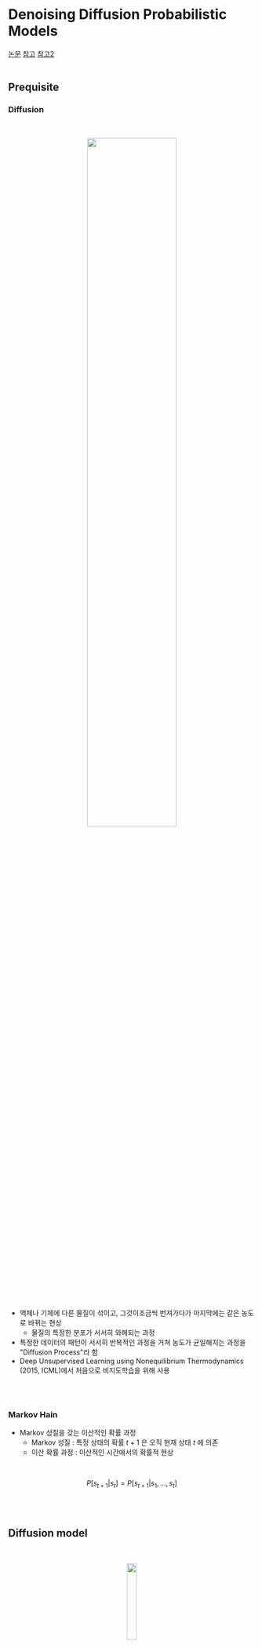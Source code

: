 # Denoising Diffusion Probabilistic Models 
[논문](https://arxiv.org/pdf/2006.11239.pdf)
[참고](https://www.youtube.com/watch?v=_JQSMhqXw-4)
[참고2](https://lilianweng.github.io/posts/2021-07-11-diffusion-models/)
<br>
<br>

## Prequisite
### Diffusion

<br>

<p align=center><img src="./images/1/1.png" width=60%></p>

<br>

- 액체나 기체에 다른 물질이 섞이고, 그것이조금씩 번져가다가 마지막에는 같은 농도로 바뀌는 현상
    - 물질의 특정한 분포가 서서히 와해되는 과정
- 특정한 데이터의 패턴이 서서히 반복적인 과정을 거쳐 농도가 균일해지는 과정을 "Diffusion Process"라 함
- Deep Unsupervised Learning using Nonequilibrium Thermodynamics (2015, ICML)에서 처음으로 비지도학습을 위해 사용
 
<br>
<br>

### Markov Hain
- Markov 성질을 갖는 이산적인 확률 과정
    - Markov 성질 : 특정 상태의 확률 $t+1$ 은 오직 현재 상태 $t$ 에 의존
    - 이산 확률 과정 : 이산적인 시간에서의 확률적 현상

    
<br>

$$
P[s_{t+1}|s_{t}]=P[s_{t+1}|s_{1}, ..., s_{t}]
$$

<br>
<br>

## Diffusion model

<br>

<p align=center><img src="./images/1/2.png" width=20%></p>

<br>

- Prior를 특정한 패턴으로 변화시키는 모델이 필요
- 즉, 모델을 학습하여 조건부 확률 분포 $P_{\theta}(x|z)$ 를 통해 특정한 패턴의 분포 획득

<br>


<p align=center><img src="./images/1/3.png" width=40%></p>

<br>



- 생성에 활용되는 조건부 확률 분포 $P_{\theta}(x|z)$ 를 학습하기 위해 Diffusion process $q(z|x)$ 활용 
- 이런 조건부 분포를 획득하기 위해 Diffusion process는 VAE처럼 모델을 학습하지 않고 Markov chain으로 구함

### Overview
- 학습된 데이터의 패턴을 생성해내는 역할
- **패턴 생성을 학습** 하기 위해 고의적으로 <span style="color:red">노이즈를 추가하여 패턴을 무너트리고 (Diffusion process, Nosing) </span>  이를 <span style="color:blue"> 다시 복원하는 과정 (Reverse process, Denosing) </span> 을 거침

<br>

<p align=center><img src="./images/1/4.png" width=40%></p>

<br>

- <span style="color:blue"> Reverse process</span> 인 $q(X_{t-1}|X_{t})$ 를 학습시키려고 함
- <span style="color:red"> Diffusion process</span> 는 학습하지 않아도 알 수 있음 
    - $t-1$ 시점에서 사전에 정의한 noise의 값을 주입하여 $t$ 시점의 값 생성
- $q(X_{t}|X_{t-1})$ 으로부터 $q(X_{t-1}|X_{t})$ 을 추론 할 수 없음
- 다만 $q(X_{t}|X_{t-1})$ 가 gaussian 분포를 따르면 $q(X_{t-1}|X_{t})$ 도 gaussian 분포를 따른 다는 것은 증명됨
    - $\beta$ 가 매우 작은 경우

<br>
<br>


<p align=center><img src="./images/1/5.png" width=40%></p>



- $q(X_{t-1}|X_{t})$ 을 추론 할 수 없기 때문에 $p_{\theta}(X_{t-1}|X_{t})$ 를 만들어 approximation 함
- 따라서 diffusion model은 $p_{\theta}(X_{t-1}|X_{t}) \approx q(X_{t-1}|X_{t})$ 가 되도록 학습 진행

<br>

<p align=center><img src="./images/1/6.png" width=60%></p>

<br>


- 하지만 Noising, Denosing 과정을 하나의 단일 step transformation으로 학습하는 것을 매우 어려움
- 그렇게 때문에 변화 과정은 Markov Chain으로 매우 많은 step으로 쪼개어져서 구성됨
    - 큰 변화를 작은 변화로 쪼개서 학습을 쉽게 만듦

<br>
<br>

### Forward Process

<br>

<p align=center><img src="./images/1/8.png" width=60%></p>

<br>

$$
q(x_{t}|x_{t-1}) = N(x_{t};\mu_{x_{t-1}}, \Sigma_{x_{t-1}})=N(x_{t};\sqrt{1-\beta_{t}}x_{t-1}, \beta_{t}*I)
$$

<br>

<p align=center><img src="./images/1/9.jpg" width=50%></p>

<br>

- Markov chain에 의해서 점진적으로 noise를 추가하는 과정 
    - Conditional gaussian distribution
- 데이터에 noise를 추가할 때, variance schedule $\beta$ 를 이용하여 scaling 
    - 매 step 마다 gaussian distibution에서 reparameterize 과정을 통하여 noise 추가되는데 variance가 발산되는 것을 막기 위해 scaling
    - variance가 일정 수준으로 유지가 됨
    - learnable parameter로 설정할 수도 있지만, 상수로 두어도 큰 차이가 없음
    - 데이터가 이미지와 비슷할 때는 값을 작게 설정하고 gaussian 분포에 가까워질수록 값을 크게 설정
    - $0<\beta_{1}<\beta_{2}<...<\beta_{T}<1$
        - 0.0001 ~ 0.02 
<br>
<br>

- 매 step을 거쳐 $x_{0}$에서 $x_{t}$ 까지 만들수 있지만, 한 번에 적용하는 것도 가능
    - 재귀적으로 식 정리 가능

<br>

$$
\alpha_{t}=1-\beta_{t} \\
\bar{\alpha}_{t}= \prod_{s=1}^{t}\alpha_{s} \\
q(x_{t}|x_{t-1}) =N(x_{t};\sqrt{\alpha_{t}}x_{0}, (1-\bar{\alpha}_{t})I)
$$

<br>
<br>

#### $\beta$ Schduling
- 어떤 방식으로 $\beta$ 값을 키워나갈 것인지
    - 여러 방식이 있지만 보통 cosine scheduling 적용

<br>

<p align=center><img src="./images/1/10.png" width=50%></p>

<br>

### Reverse Process 
